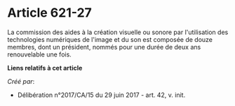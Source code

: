 # Article 621-27

La commission des aides à la création visuelle ou sonore par l'utilisation des technologies numériques de l'image et du son
est composée de douze membres, dont un président, nommés pour une durée de deux ans renouvelable une fois.

**Liens relatifs à cet article**

_Créé par_:

  - Délibération n°2017/CA/15 du 29 juin 2017 - art. 42, v. init.

